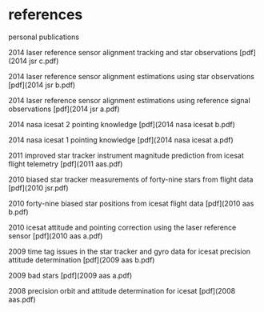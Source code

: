 # references

personal publications

2014 laser reference sensor alignment tracking and star observations [pdf](2014 jsr c.pdf)

2014 laser reference sensor alignment estimations using star observations [pdf](2014 jsr b.pdf)

2014 laser reference sensor alignment estimations using reference signal observations [pdf](2014 jsr a.pdf)

2014 nasa icesat 2 pointing knowledge [pdf](2014 nasa icesat b.pdf)

2014 nasa icesat 1 pointing knowledge [pdf](2014 nasa icesat a.pdf)

2011 improved star tracker instrument magnitude prediction from icesat flight telemetry [pdf](2011 aas.pdf)

2010 biased star tracker measurements of forty-nine stars from flight data [pdf](2010 jsr.pdf)

2010 forty-nine biased star positions from icesat flight data [pdf](2010 aas b.pdf)

2010 icesat attitude and pointing correction using the laser reference sensor [pdf](2010 aas a.pdf)

2009 time tag issues in the star tracker and gyro data for icesat precision attitude determination [pdf](2009 aas b.pdf)

2009 bad stars [pdf](2009 aas a.pdf)

2008 precision orbit and attitude determination for icesat [pdf](2008 aas.pdf)
